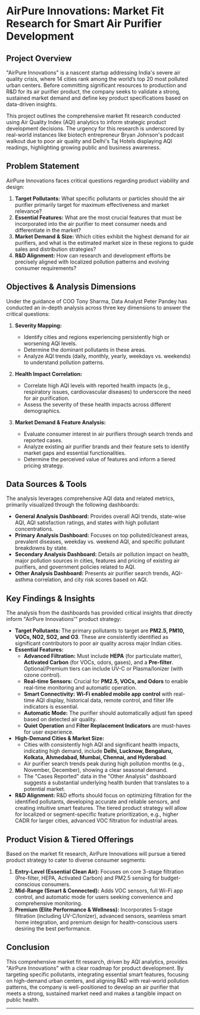 # AirPure Innovations: Market Fit Research for Smart Air Purifier Development

## Project Overview

"AirPure Innovations" is a nascent startup addressing India's severe air quality crisis, where 14 cities rank among the world’s top 20 most polluted urban centers. Before committing significant resources to production and R&D for its air purifier product, the company seeks to validate a strong, sustained market demand and define key product specifications based on data-driven insights.

This project outlines the comprehensive market fit research conducted using Air Quality Index (AQI) analytics to inform strategic product development decisions. The urgency for this research is underscored by real-world instances like biotech entrepreneur Bryan Johnson's podcast walkout due to poor air quality and Delhi's Taj Hotels displaying AQI readings, highlighting growing public and business awareness.

## Problem Statement

AirPure Innovations faces critical questions regarding product viability and design:
1.  **Target Pollutants:** What specific pollutants or particles should the air purifier primarily target for maximum effectiveness and market relevance?
2.  **Essential Features:** What are the most crucial features that must be incorporated into the air purifier to meet consumer needs and differentiate in the market?
3.  **Market Demand & Size:** Which cities exhibit the highest demand for air purifiers, and what is the estimated market size in these regions to guide sales and distribution strategies?
4.  **R&D Alignment:** How can research and development efforts be precisely aligned with localized pollution patterns and evolving consumer requirements?

## Objectives & Analysis Dimensions

Under the guidance of COO Tony Sharma, Data Analyst Peter Pandey has conducted an in-depth analysis across three key dimensions to answer the critical questions:

1.  **Severity Mapping:**
    * Identify cities and regions experiencing persistently high or worsening AQI levels.
    * Determine the dominant pollutants in these areas.
    * Analyze AQI trends (daily, monthly, yearly, weekdays vs. weekends) to understand pollution patterns.

2.  **Health Impact Correlation:**
    * Correlate high AQI levels with reported health impacts (e.g., respiratory issues, cardiovascular diseases) to underscore the need for air purification.
    * Assess the severity of these health impacts across different demographics.

3.  **Market Demand & Feature Analysis:**
    * Evaluate consumer interest in air purifiers through search trends and reported cases.
    * Analyze existing air purifier brands and their feature sets to identify market gaps and essential functionalities.
    * Determine the perceived value of features and inform a tiered pricing strategy.

## Data Sources & Tools

The analysis leverages comprehensive AQI data and related metrics, primarily visualized through the following dashboards:

* **General Analysis Dashboard:** Provides overall AQI trends, state-wise AQI, AQI satisfaction ratings, and states with high pollutant concentrations.
* **Primary Analysis Dashboard:** Focuses on top polluted/cleanest areas, prevalent diseases, weekday vs. weekend AQI, and specific pollutant breakdowns by state.
* **Secondary Analysis Dashboard:** Details air pollution impact on health, major pollution sources in cities, features and pricing of existing air purifiers, and government policies related to AQI.
* **Other Analysis Dashboard:** Presents air purifier search trends, AQI-asthma correlation, and city risk scores based on AQI.

## Key Findings & Insights

The analysis from the dashboards has provided critical insights that directly inform "AirPure Innovations'" product strategy:

* **Target Pollutants:** The primary pollutants to target are **PM2.5, PM10, VOCs, NO2, SO2, and O3**. These are consistently identified as significant contributors to poor air quality across major Indian cities.
* **Essential Features:**
    * **Advanced Filtration:** Must include **HEPA** (for particulate matter), **Activated Carbon** (for VOCs, odors, gases), and a **Pre-filter**. Optional/Premium tiers can include UV-C or Plasma/Ionizer (with ozone control).
    * **Real-time Sensors:** Crucial for **PM2.5, VOCs, and Odors** to enable real-time monitoring and automatic operation.
    * **Smart Connectivity:** **Wi-Fi enabled mobile app control** with real-time AQI display, historical data, remote control, and filter life indicators is essential.
    * **Automatic Mode:** The purifier should automatically adjust fan speed based on detected air quality.
    * **Quiet Operation** and **Filter Replacement Indicators** are must-haves for user experience.
* **High-Demand Cities & Market Size:**
    * Cities with consistently high AQI and significant health impacts, indicating high demand, include **Delhi, Lucknow, Bengaluru, Kolkata, Ahmedabad, Mumbai, Chennai, and Hyderabad**.
    * Air purifier search trends peak during high pollution months (e.g., November, December), showing a clear seasonal demand.
    * The "Cases Reported" data in the "Other Analysis" dashboard suggests a substantial underlying health burden that translates to a potential market.
* **R&D Alignment:** R&D efforts should focus on optimizing filtration for the identified pollutants, developing accurate and reliable sensors, and creating intuitive smart features. The tiered product strategy will allow for localized or segment-specific feature prioritization, e.g., higher CADR for larger cities, advanced VOC filtration for industrial areas.

## Product Vision & Tiered Offerings

Based on the market fit research, AirPure Innovations will pursue a tiered product strategy to cater to diverse consumer segments:

1.  **Entry-Level (Essential Clean Air):** Focuses on core 3-stage filtration (Pre-filter, HEPA, Activated Carbon) and PM2.5 sensing for budget-conscious consumers.
2.  **Mid-Range (Smart & Connected):** Adds VOC sensors, full Wi-Fi app control, and automatic mode for users seeking convenience and comprehensive monitoring.
3.  **Premium (Elite Performance & Wellness):** Incorporates 5-stage filtration (including UV-C/Ionizer), advanced sensors, seamless smart home integration, and premium design for health-conscious users desiring the best performance.

## Conclusion

This comprehensive market fit research, driven by AQI analytics, provides "AirPure Innovations" with a clear roadmap for product development. By targeting specific pollutants, integrating essential smart features, focusing on high-demand urban centers, and aligning R&D with real-world pollution patterns, the company is well-positioned to develop an air purifier that meets a strong, sustained market need and makes a tangible impact on public health.

---